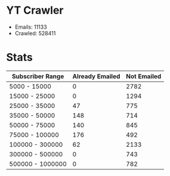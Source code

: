 # YT Crawler
- Emails: 11133
- Crawled: 528411

# Stats
| Subscriber Range  | Already Emailed | Not Emailed |
|-------|-------|-------|
| 5000 - 15000 | 0 | 2782 |
| 15000 - 25000 | 0 | 1294 |
| 25000 - 35000 | 47 | 775 |
| 35000 - 50000 | 148 | 714 |
| 50000 - 75000 | 140 | 845 |
| 75000 - 100000 | 176 | 492 |
| 100000 - 300000 | 62 | 2133 |
| 300000 - 500000 | 0 | 743 |
| 500000 - 1000000 | 0 | 782 |
